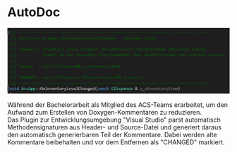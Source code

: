 # AutoDoc
<img src="AutoDoc_Kommentar.png" alt="AutoDoc-Kommentar">

Während der Bachelorarbeit als Mitglied des ACS-Teams erarbeitet, um den Aufwand zum Erstellen von Doxygen-Kommentaren zu reduzieren.  
Das Plugin zur Entwicklungsumgebung "Visual Studio" parst automatisch Methodensignaturen aus Header- und Source-Datei und generiert daraus 
den automatisch generierbaren Teil der Kommentare. Dabei werden alte Kommentare beibehalten und vor dem Entfernen als "CHANGED" markiert.
